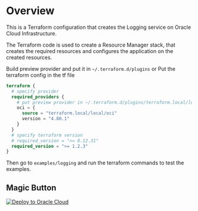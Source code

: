 # Overview
This is a Terraform configuration that creates the Logging service on Oracle Cloud Infrastructure.

The Terraform code is used to create a Resource Manager stack, that creates the required resources and configures the application on the created resources.

Build preview provider and put it in
`~/.terraform.d/plugins`
or
Put the terraform config in the tf file
```terraform
terraform {
  # specify provider
  required_providers {
    # put preview provider in ~/.terraform.d/plugins/terraform.local/local/oci/4.80.1/darwin_amd64
    oci = {
      source = "terraform.local/local/oci"
      version = "4.80.1"
    }
  }
  # specify terraform version
  # required_version = ">= 0.12.31"
  required_version = ">= 1.2.3"
}

```
Then go to `examples/logging` and run the terraform commands to test the examples.

## Magic Button 
[![Deploy to Oracle Cloud](https://oci-resourcemanager-plugin.plugins.oci.oraclecloud.com/latest/deploy-to-oracle-cloud.svg)](https://cloud.oracle.com/resourcemanager/stacks/create?zipUrl=https://github.com/oracle/terraform-provider-oci/raw/master/examples/zips/logging.zip)
